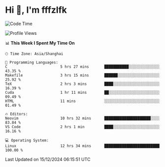 # Hi 👋, I'm fffzlfk

<!--START_SECTION:waka-->
![Code Time](http://img.shields.io/badge/Code%20Time-999%20hrs%2025%20mins-blue)

![Profile Views](http://img.shields.io/badge/Profile%20Views-0-blue)

📊 **This Week I Spent My Time On** 

```text
🕑︎ Time Zone: Asia/Shanghai

💬 Programming Languages: 
C                        5 hrs 27 mins       ███████████░░░░░░░░░░░░░░   43.35 % 
Makefile                 3 hrs 15 mins       ██████░░░░░░░░░░░░░░░░░░░   25.92 % 
TeX                      2 hrs 3 mins        ████░░░░░░░░░░░░░░░░░░░░░   16.39 % 
Cuda                     1 hr 11 mins        ██░░░░░░░░░░░░░░░░░░░░░░░   09.49 % 
HTML                     11 mins             ░░░░░░░░░░░░░░░░░░░░░░░░░   01.49 % 

🔥 Editors: 
Neovim                   10 hrs 32 mins      █████████████████████░░░░   83.84 % 
VS Code                  2 hrs 1 min         ████░░░░░░░░░░░░░░░░░░░░░   16.16 % 

💻 Operating System: 
Linux                    12 hrs 34 mins      █████████████████████████   100.00 % 
```


 Last Updated on 15/12/2024 06:15:51 UTC
<!--END_SECTION:waka-->
